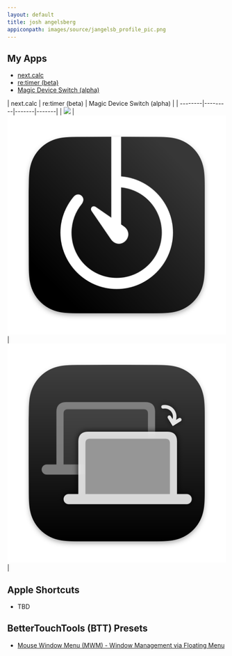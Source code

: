 ```yaml
---
layout: default
title: josh angelsberg
appiconpath: images/source/jangelsb_profile_pic.png
---
```


## My Apps
- [next.calc](https://jangelsb.github.io/next.calc/)
- [re:timer (beta)](https://jangelsb.github.io/retimer)
- [Magic Device Switch (alpha)](https://youtu.be/fjPh_z38XdM)

| next.calc      | re:timer (beta)    | Magic Device Switch (alpha)    |
| --------|---------|-------|-------|
| ![](images/source/nexticon/appicon.png)  | ![](images/source/retimer/appicon.png)    | ![](images/source/mds/appicon.png)    |


## Apple Shortcuts
- TBD

## BetterTouchTools (BTT) Presets
- [Mouse Window Menu (MWM) - Window Management via Floating Menu ](https://community.folivora.ai/t/mouse-window-menu-mwm-window-management-via-floating-menu/33055)

